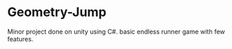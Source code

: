 # Geometry-Jump
Minor project done on unity using C#. basic endless runner game with few features. 
